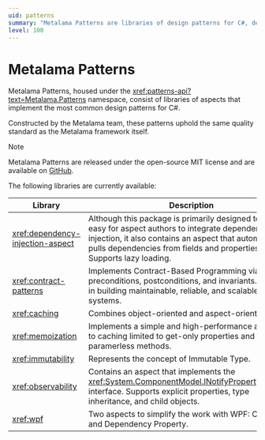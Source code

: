 ```yaml
---
uid: patterns
summary: "Metalama Patterns are libraries of design patterns for C#, developed by the Metalama team, and are available on GitHub under the MIT license."
level: 100
---
```


# Metalama Patterns

Metalama Patterns, housed under the <xref:patterns-api?text=Metalama.Patterns> namespace, consist of libraries of aspects that implement the most common design patterns for C#.

Constructed by the Metalama team, these patterns uphold the same quality standard as the Metalama framework itself. 

> [!NOTE]
> Metalama Patterns are released under the open-source MIT license and are available on [GitHub](https://github.com/postsharp/Metalama.Patterns).


The following libraries are currently available:

| Library | Description |
|---------|-------------|
| <xref:dependency-injection-aspect> | Although this package is primarily designed to make it easy for aspect authors to integrate dependency injection, it also contains an aspect that automatically pulls dependencies from fields and properties. Supports lazy loading. |
| <xref:contract-patterns> | Implements Contract-Based Programming via preconditions, postconditions, and invariants. This aids in building maintainable, reliable, and scalable software systems. |
| <xref:caching> | Combines object-oriented and aspect-oriented APIs.
| <xref:memoization> | Implements a simple and high-performance alternative to caching limited to get-only properties and paramerless methods. |
| <xref:immutability> | Represents the concept of Immutable Type.
| <xref:observability> | Contains an aspect that implements the <xref:System.ComponentModel.INotifyPropertyChanged> interface. Supports explicit properties, type inheritance, and child objects. |
| <xref:wpf> | Two aspects to simplify the work with WPF: Command and Dependency Property. |


